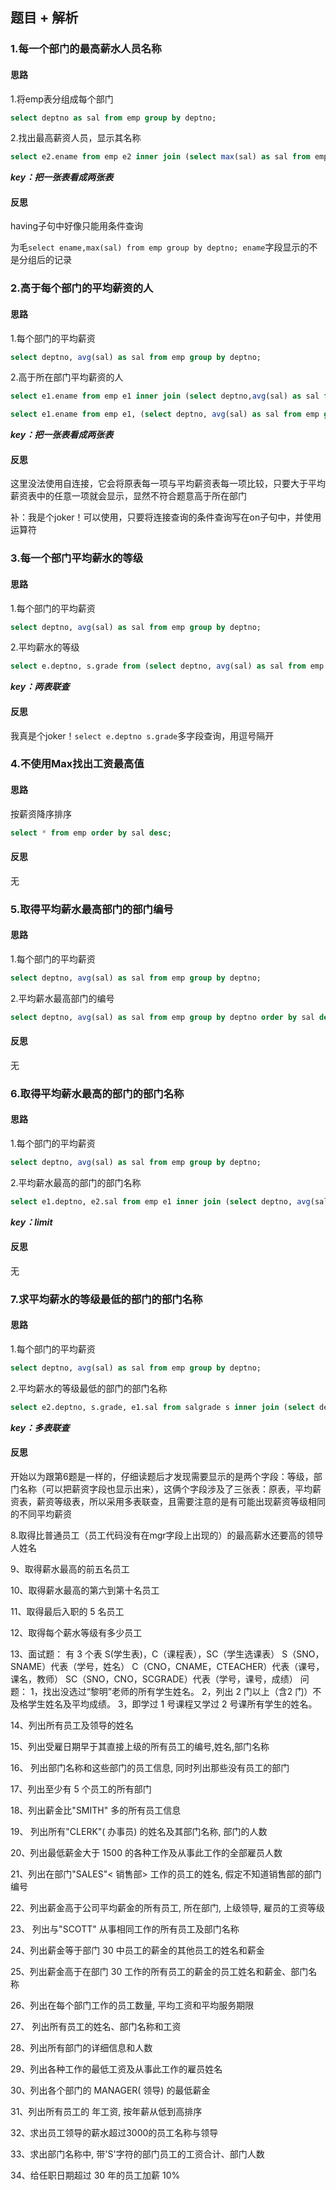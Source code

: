 ## 题目 + 解析

### 1.每一个部门的最高薪水人员名称

#### 思路

1.将emp表分组成每个部门

```sql
select deptno as sal from emp group by deptno;
```

2.找出最高薪资人员，显示其名称

```sql
select e2.ename from emp e2 inner join (select max(sal) as sal from emp group by deptno) e1 on e1.sal = e2.sal;
```

***key：把一张表看成两张表***

#### 反思

having子句中好像只能用条件查询

为毛`select ename,max(sal) from emp group by deptno; ename`字段显示的不是分组后的记录

### 2.高于每个部门的平均薪资的人

#### 思路

1.每个部门的平均薪资

```sql
select deptno, avg(sal) as sal from emp group by deptno;
```

2.高于所在部门平均薪资的人

```sql
select e1.ename from emp e1 inner join (select deptno,avg(sal) as sal from emp group by deptno) e2 on e1.deptno = e2.deptno and e1.sal > e2.sal; //连接查询

select e1.ename from emp e1, (select deptno, avg(sal) as sal from emp group by deptno) e2 where e1.deptno = e2.deptno and e1.sal > e2.sal; //子查询
```

***key：把一张表看成两张表***

#### 反思

这里没法使用自连接，它会将原表每一项与平均薪资表每一项比较，只要大于平均薪资表中的任意一项就会显示，显然不符合题意高于所在部门

补：我是个joker！可以使用，只要将连接查询的条件查询写在on子句中，并使用运算符

### 3.每一个部门平均薪水的等级

#### 思路

1.每个部门的平均薪资

```sql
select deptno, avg(sal) as sal from emp group by deptno;
```

2.平均薪水的等级

```sql
select e.deptno, s.grade from (select deptno, avg(sal) as sal from emp group by deptno) e inner join salgrade s on e.sal between s.losal and s.hisal;
```

***key：两表联查***

#### 反思

我真是个joker！`select e.deptno s.grade`多字段查询，用逗号隔开

### 4.不使用Max找出工资最高值

#### 思路

按薪资降序排序

```sql
select * from emp order by sal desc;
```

#### 反思

无

### 5.取得平均薪水最高部门的部门编号

#### 思路

1.每个部门的平均薪资

```sql
select deptno, avg(sal) as sal from emp group by deptno;
```

2.平均薪水最高部门的编号

```sql
select deptno, avg(sal) as sal from emp group by deptno order by sal desc limit 1;
```

#### 反思

无

### 6.取得平均薪水最高的部门的部门名称

#### 思路

1.每个部门的平均薪资

```sql
select deptno, avg(sal) as sal from emp group by deptno;
```

2.平均薪水最高的部门的部门名称

```sql
select e1.deptno, e2.sal from emp e1 inner join (select deptno, avg(sal) as sal from emp group by deptno) e2 on e1.deptno = e2.deptno order by sal desc limit 1;
```

***key：limit***

#### 反思

无

### 7.求平均薪水的等级最低的部门的部门名称

#### 思路

1.每个部门的平均薪资

```sql
select deptno, avg(sal) as sal from emp group by deptno;
```

2.平均薪水的等级最低的部门的部门名称

```sql
select e2.deptno, s.grade, e1.sal from salgrade s inner join (select deptno, avg(sal) as sal from emp group by deptno) e1 on e1.sal between s.losal and s.hisal inner join emp e2 on e1.deptno = e2.deptno order by sal limit 1;
```

***key：多表联查***

#### 反思

开始以为跟第6题是一样的，仔细读题后才发现需要显示的是两个字段：等级，部门名称（可以把薪资字段也显示出来），这俩个字段涉及了三张表：原表，平均薪资表，薪资等级表，所以采用多表联查，且需要注意的是有可能出现薪资等级相同的不同平均薪资

8.取得比普通员工（员工代码没有在mgr字段上出现的）的最高薪水还要高的领导人姓名

9、取得薪水最高的前五名员工

10、取得薪水最高的第六到第十名员工

11、取得最后入职的 5 名员工

12、取得每个薪水等级有多少员工

13、面试题：
有 3 个表 S(学生表)，C（课程表），SC（学生选课表）
S（SNO，SNAME）代表（学号，姓名）
C（CNO，CNAME，CTEACHER）代表（课号，课名，教师）
SC（SNO，CNO，SCGRADE）代表（学号，课号，成绩）
问题：
1，找出没选过“黎明”老师的所有学生姓名。
2，列出 2 门以上（含2 门）不及格学生姓名及平均成绩。
3，即学过 1 号课程又学过 2 号课所有学生的姓名。

14、列出所有员工及领导的姓名

15、列出受雇日期早于其直接上级的所有员工的编号,姓名,部门名称

16、 列出部门名称和这些部门的员工信息, 同时列出那些没有员工的部门

17、列出至少有 5 个员工的所有部门

18、列出薪金比"SMITH" 多的所有员工信息

19、 列出所有"CLERK"( 办事员) 的姓名及其部门名称, 部门的人数

20、列出最低薪金大于 1500 的各种工作及从事此工作的全部雇员人数

21、列出在部门"SALES"< 销售部> 工作的员工的姓名, 假定不知道销售部的部门编号

22、列出薪金高于公司平均薪金的所有员工, 所在部门, 上级领导, 雇员的工资等级

23、 列出与"SCOTT" 从事相同工作的所有员工及部门名称

24、列出薪金等于部门 30 中员工的薪金的其他员工的姓名和薪金

25、列出薪金高于在部门 30 工作的所有员工的薪金的员工姓名和薪金、部门名称

26、列出在每个部门工作的员工数量, 平均工资和平均服务期限

27、 列出所有员工的姓名、部门名称和工资

28、列出所有部门的详细信息和人数

29、列出各种工作的最低工资及从事此工作的雇员姓名

30、列出各个部门的 MANAGER( 领导) 的最低薪金

31、列出所有员工的 年工资, 按年薪从低到高排序

32、求出员工领导的薪水超过3000的员工名称与领导

33、求出部门名称中, 带'S'字符的部门员工的工资合计、部门人数

34、给任职日期超过 30 年的员工加薪 10%